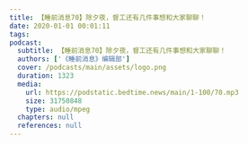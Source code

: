 ```yaml
---
title: 【睡前消息70】除夕夜，督工还有几件事想和大家聊聊！
date: 2020-01-01 00:01:11
tags:
podcast:
  subtitle: 【睡前消息70】除夕夜，督工还有几件事想和大家聊聊！
  authors: ['《睡前消息》编辑部']
  cover: /podcasts/main/assets/logo.png
  duration: 1323
  media:
    url: https://podstatic.bedtime.news/main/1-100/70.mp3
    size: 31750848
    type: audio/mpeg
  chapters: null
  references: null
---
```

